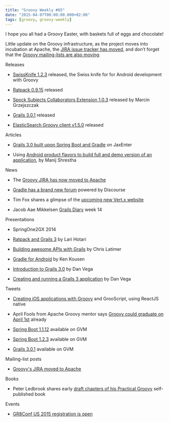 ```yaml
---
title: "Groovy Weekly #65"
date: "2015-04-07T00:00:00.000+02:00"
tags: [groovy, groovy-weekly]
---
```


I hope you all had a Groovy Easter, with baskets full of eggs and chocolate!

  

Little update on the Groovy infrastructure, as the project moves into incubation at Apache, the [JIRA issue tracker has moved](https://issues.apache.org/jira/browse/GROOVY/), and don’t forget that the [Groovy mailing-lists are also moving](http://www.groovy-lang.org/mailing-lists.html).

Releases

*   [SwissKnife 1.2.3](https://twitter.com/arasthel92/status/584746749245423617) released, the Swiss knife for for Android development with Groovy
    
*   [Ratpack 0.9.15](http://ratpack.io/versions/0.9.15) released
    
*   [Spock Subjects Collaborators Extension 1.0.3](https://twitter.com/MGrzejszczak/status/583390682938798080) released by Marcin Grzejszczak
    
*   [Grails 3.0.1](https://twitter.com/grailsframework/status/583557647623913472) released
    
*   [ElasticSearch Groovy client v1.5.0](https://twitter.com/pickypg/status/585108230373830656) released
    

Articles

*   [Grails 3.0 built upon Spring Boot and Gradle](http://jaxenter.com/grails-3-0-built-upon-spring-boot-and-gradle-116071.html) on JaxEnter
    
*   Using [Android product flavors to build full and demo version of an application](http://www.objectpartners.com/2015/03/31/using-android-product-flavors-to-build-full-and-demo-version-of-the-app/), by Manij Shrestha
    

News

*   The [Groovy JIRA has now moved to Apache](https://issues.apache.org/jira/browse/GROOVY/?selectedTab=com.atlassian.jira.jira-projects-plugin:summary-panel)
    
*   [Gradle has a brand new forum](https://twitter.com/Gradleware/status/583310059108712448) powered by Discourse
    
*   Tim Fox shares a glimpse of the [upcoming new Vert.x website](http://vert-x3.github.io/)
    
*   Jacob Aae Mikkelsen [Grails Diary](http://grydeske.net/news/show/90) week 14
    

Presentations

*   SpringOne2GX 2014
    

*   [Ratpack and Grails 3](http://www.infoq.com/presentations/ratpack-grails-3) by Lari Hotari
    
*   [Building awesome APIs with Grails](http://www.infoq.com/presentations/grails-api-2014) by Chris Latimer
    
*   [Gradle for Android](http://www.infoq.com/presentations/gradle-android) by Ken Kousen
    

*   [Introduction to Grails 3.0](https://www.youtube.com/watch?v=CKkovWazbJM) by Dan Vega
    
*   [Creating and running a Grails 3 application](https://www.youtube.com/watch?v=PlMyRGIJNa0) by Dan Vega
    

Tweets

*   [Creating iOS applications with Groovy](https://twitter.com/grooscript/status/582180967164563456) and GrooScript, using ReactJS native
    
*   April Fools from Apache Groovy mentor says [Groovy could graduate on April 1st](https://twitter.com/bdelacretaz/status/583192854757007360) already
    
*   [Spring Boot 1.1.12](https://twitter.com/gvmtool/status/583384389201080321) available on GVM
    
*   [Spring Boot 1.2.3](https://twitter.com/gvmtool/status/583384477612797953) available on GVM
    
*   [Grails 3.0.1](https://twitter.com/gvmtool/status/583555987854008320) available on GVM
    

Mailing-list posts

*   [Groovy's JIRA moved to Apache](http://groovy.329449.n5.nabble.com/ANN-JIRA-moved-to-Apache-td5723366.html)
    

Books

*   Peter Ledbrook shares early [draft chapters of his Practical Groovy](https://twitter.com/pledbrook/status/583291238067077120) self-published book
    

Events

*   [GR8Conf US 2015 registration is open](https://twitter.com/gr8confus/status/585089220848517121)